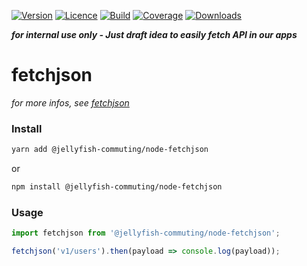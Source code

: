 [![Version](https://img.shields.io/npm/v/@jellyfish-commuting/node-fetchjson)](https://www.npmjs.com/package/@jellyfish-commuting/node-fetchjson)
[![Licence](https://img.shields.io/npm/l/@jellyfish-commuting/node-fetchjson)](https://en.wikipedia.org/wiki/MIT_license)
[![Build](https://img.shields.io/travis/jellyfish-commuting/node-fetchjson)](https://travis-ci.org/github/jellyfish-commuting/node-fetchjson)
[![Coverage](https://img.shields.io/codecov/c/github/jellyfish-commuting/node-fetchjson)](https://codecov.io/gh/jellyfish-commuting/node-fetchjson)
[![Downloads](https://img.shields.io/npm/dt/@jellyfish-commuting/node-fetchjson)](https://www.npmjs.com/package/@jellyfish-commuting/node-fetchjson)

__*for internal use only - Just draft idea to easily fetch API in our apps*__

# fetchjson
_for more infos, see [fetchjson](https://https://github.com/jellyfish-commuting/fetch-json)_

### Install

```bash
yarn add @jellyfish-commuting/node-fetchjson
```
or
```bash
npm install @jellyfish-commuting/node-fetchjson
```
### Usage

```javascript
import fetchjson from '@jellyfish-commuting/node-fetchjson';

fetchjson('v1/users').then(payload => console.log(payload));
```
